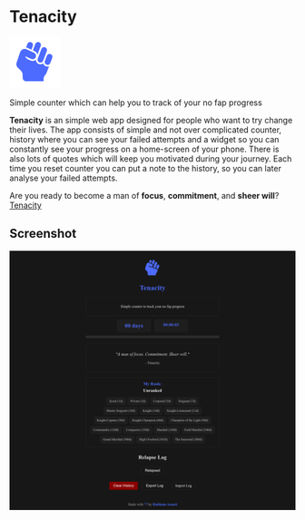 # Tenacity

![logo](https://raw.githubusercontent.com/haithamaouati/Tenacity/refs/heads/main/assets/icons/logo.png)

Simple counter which can help you to track of your no fap progress

**Tenacity** is an simple web app designed for people who want to try change their lives.
The app consists of simple and not over complicated counter, history where you can see your failed attempts and a widget so you can constantly see your progress on a home-screen of your phone. There is also lots of quotes which will keep you motivated during your journey.
Each time you reset counter you can put a note to the history, so you can later analyse your failed attempts.

Are you ready to become a man of **focus**, **commitment**, and **sheer will**? [Tenacity](https://haithamaouati.github.io/Tenacity/)

## Screenshot
![screenshot](https://raw.githubusercontent.com/haithamaouati/Tenacity/refs/heads/main/screenshot.png)
